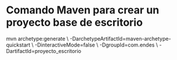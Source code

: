 # Comando Maven para crear un proyecto base de escritorio
mvn archetype:generate \\
    -DarchetypeArtifactId=maven-archetype-quickstart \\
    -DinteractiveMode=false \\
    -DgroupId=com.endes \\
    -DartifactId=proyecto_escritorio
